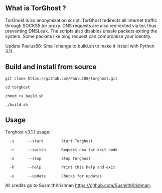 ## What is TorGhost ?
TorGhost is an anonymization script. TorGhost redirects all internet traffic through SOCKS5 tor proxy. DNS requests are also redirected via tor, thus preventing DNSLeak. The scripts also disables unsafe packets exiting the system. Some packets like ping request can compromise your identity.

Update Paulus88: Small change to build.sh to make it install with Python 3.11.

## Build and install from source
`git clone https://github.com/Paulus88/torghost.git`

`cd torghost`

`chmod +x build.sh`

`./build.sh`

## Usage
Torghost v3.1.1 usage:

`  -s      --start        Start Torghost`

`  -r      --switch       Request new tor exit node`

`  -x      --stop         Stop Torghost`

`  -h      --help         Print this help and exit`

`  -u      --update       Checks for updates`

All credits go to SusmithKrishnan https://github.com/SusmithKrishnan.
